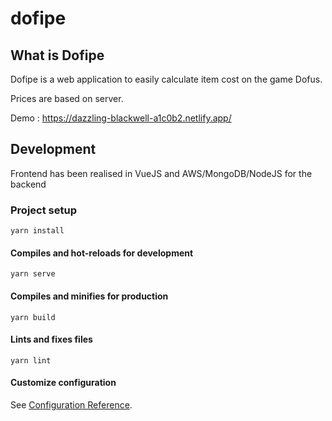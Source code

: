 # dofipe
## What is Dofipe

Dofipe is a web application to easily calculate item cost on the game Dofus.

Prices are based on server.

Demo : https://dazzling-blackwell-a1c0b2.netlify.app/

## Development

Frontend has been realised in VueJS and AWS/MongoDB/NodeJS for the backend

### Project setup
```
yarn install
```

#### Compiles and hot-reloads for development
```
yarn serve
```

#### Compiles and minifies for production
```
yarn build
```

#### Lints and fixes files
```
yarn lint
```

#### Customize configuration
See [Configuration Reference](https://cli.vuejs.org/config/).
